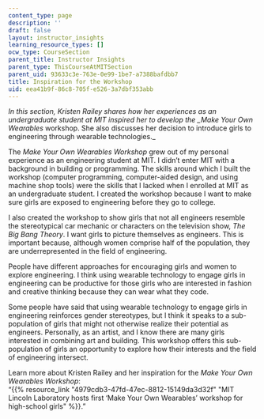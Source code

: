 ```yaml
---
content_type: page
description: ''
draft: false
layout: instructor_insights
learning_resource_types: []
ocw_type: CourseSection
parent_title: Instructor Insights
parent_type: ThisCourseAtMITSection
parent_uid: 93633c3e-763e-0e99-1be7-a7388bafdbb7
title: Inspiration for the Workshop
uid: eea41b9f-86c8-705f-e526-3a7dbf353abb
---
```

*In this section, Kristen Railey shares how her experiences as an undergraduate student at MIT inspired her to develop the \_Make Your Own Wearables* workshop. She also discusses her decision to introduce girls to engineering through wearable technologies.\_

The *Make Your Own Wearables* *Workshop* grew out of my personal experience as an engineering student at MIT. I didn’t enter MIT with a background in building or programming. The skills around which I built the workshop (computer programming, computer-aided design, and using machine shop tools) were the skills that I lacked when I enrolled at MIT as an undergraduate student. I created the workshop because I want to make sure girls are exposed to engineering before they go to college.

I also created the workshop to show girls that not all engineers resemble the stereotypical car mechanic or characters on the television show, *The Big Bang Theory*. I want girls to picture themselves as engineers. This is important because, although women comprise half of the population, they are underrepresented in the field of engineering.

People have different approaches for encouraging girls and women to explore engineering. I think using wearable technology to engage girls in engineering can be productive for those girls who are interested in fashion and creative thinking because they can wear what they code.

Some people have said that using wearable technology to engage girls in engineering reinforces gender stereotypes, but I think it speaks to a sub-population of girls that might not otherwise realize their potential as engineers. Personally, as an artist, and I know there are many girls interested in combining art and building. This workshop offers this sub-population of girls an opportunity to explore how their interests and the field of engineering intersect.

Learn more about Kristen Railey and her inspiration for the *Make Your Own Wearables Workshop*:   
“{{% resource_link "4979cdb3-47fd-47ec-8812-15149da3d32f" "MIT Lincoln Laboratory hosts first ‘Make Your Own Wearables’ workshop for high-school girls" %}}.”